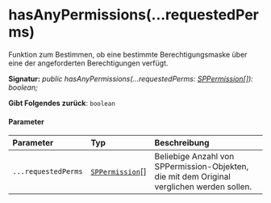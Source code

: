 # <a name="hasanypermissionsrequestedperms"></a>hasAnyPermissions(...requestedPerms)




Funktion zum Bestimmen, ob eine bestimmte Berechtigungsmaske über eine der angeforderten Berechtigungen verfügt.

**Signatur:** _public hasAnyPermissions(...requestedPerms: [SPPermission](../sp-page-context/sppermission.md)[]): boolean;_

**Gibt Folgendes zurück**: `boolean`





#### <a name="parameters"></a>Parameter


| Parameter       | Typ    | Beschreibung |
|:-------------|:---------------|:------------|
| `...requestedPerms`    | [`SPPermission`](../sp-page-context/sppermission.md)[] | Beliebige Anzahl von SPPermission-Objekten, die mit dem Original verglichen werden sollen. |


